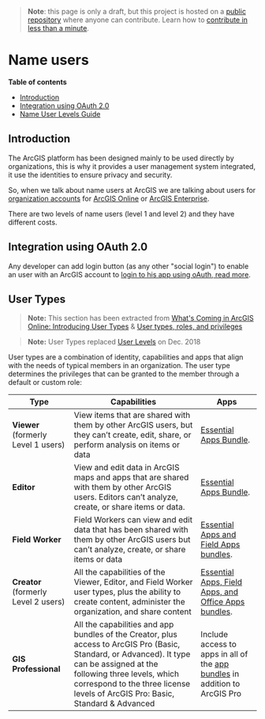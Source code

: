 > **Note**: this page is only a draft, but this project is hosted on a [public repository](https://github.com/hhkaos/awesome-arcgis) where anyone can contribute. Learn how to [contribute in less than a minute](https://github.com/hhkaos/awesome-arcgis/blob/master/CONTRIBUTING.md#contributions).

# Name users

<!-- START doctoc generated TOC please keep comment here to allow auto update -->
<!-- DON'T EDIT THIS SECTION, INSTEAD RE-RUN doctoc TO UPDATE -->
**Table of contents**

- [Introduction](#introduction)
- [Integration using OAuth 2.0](#integration-using-oauth-20)
- [Name User Levels Guide](#name-user-levels-guide)

<!-- END doctoc generated TOC please keep comment here to allow auto update -->

## Introduction

The ArcGIS platform has been designed mainly to be used directly by organizations, this is why it provides a user management system integrated, it use the identities to ensure privacy and security.

So, when we talk about name users at ArcGIS we are talking about users for [organization accounts](../account-types/README.md) for [ArcGIS Online](../products/arcgis-online/README.md) or [ArcGIS Enterprise](../products/arcgis-enterprise/README.md).

There are two levels of name users (level 1 and level 2) and they have different costs.

## Integration using OAuth 2.0

Any developer can add login button (as any other "social login") to enable an user with an ArcGIS account to [login to his app using oAuth, read more](https://github.com/esri-es/arcgis-oauth-samples).

## User Types

> **Note:** This section has been extracted from [What's Coming in ArcGIS Online: Introducing User Types](https://www.esri.com/arcgis-blog/products/arcgis-online/announcements/whats-coming-in-arcgis-online-introducing-user-types/) & [User types, roles, and privileges](https://doc.arcgis.com/en/arcgis-online/reference/roles.htm)

> **Note:** User Types replaced [User Levels](https://blogs.esri.com/esri/arcgis/2016/12/20/your-guide-to-named-user-levels/) on Dec. 2018

User types are a combination of identity, capabilities and apps that align with the needs of typical members in an organization. The user type determines the privileges that can be granted to the member through a default or custom role:

|Type|Capabilities|Apps|
|---|---|---|
|**Viewer** (formerly Level 1 users)|View items that are shared with them by other ArcGIS users, but they can’t create, edit, share, or perform analysis on items or data|[Essential Apps Bundle](https://www.esri.com/en-us/arcgis/products/arcgis-online/pricing/arcgis-online-subscriptions#apps).
|**Editor**|View and edit data in ArcGIS maps and apps that are shared with them by other ArcGIS users. Editors can’t analyze, create, or share items or data.|[Essential Apps Bundle](https://www.esri.com/en-us/arcgis/products/arcgis-online/pricing/arcgis-online-subscriptions#apps).
|**Field Worker**|Field Workers can view and edit data that has been shared with them by other ArcGIS users but can’t analyze, create, or share items or data|[Essential Apps and Field Apps bundles](https://www.esri.com/en-us/arcgis/products/arcgis-online/pricing/arcgis-online-subscriptions#apps).
|**Creator** (formerly Level 2 users)|All the capabilities of the Viewer, Editor, and Field Worker user types, plus the ability to create content, administer the organization, and share content|[Essential Apps, Field Apps, and Office Apps bundles](https://www.esri.com/en-us/arcgis/products/arcgis-online/pricing/arcgis-online-subscriptions#apps).
|**GIS Professional**|All the capabilities and app bundles of the Creator, plus access to ArcGIS Pro (Basic, Standard, or Advanced). It type can be assigned at the following three levels, which correspond to the three license levels of ArcGIS Pro: Basic, Standard & Advanced|Include access to apps in all of the [app bundles](https://www.esri.com/en-us/arcgis/products/arcgis-online/pricing/arcgis-online-subscriptions#apps) in addition to ArcGIS Pro
